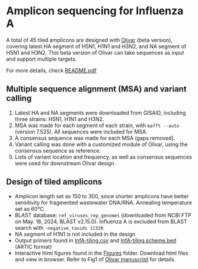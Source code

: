 # Amplicon sequencing for Influenza A
A total of 45 tiled amplicons are designed with [Olivar](https://github.com/treangenlab/Olivar) (beta version), covering latest HA segment of H5N1, H1N1 and H3N2, and NA segment of H5N1 and H3N2. This beta version of Olivar can take sequences as input and support multiple targets. 

For more details, check [README.pdf](README.pdf)

## Multiple sequence alignment (MSA) and variant calling
1. Latest HA and NA segments were downloaded from GISAID, including three strains: H5N1, H1N1 and H3N2. 
2. MSA was made for each segment of each strain, with `mafft --auto` (version 7.525). All sequences were included for MSA. 
3. A consensus sequence was made for each MSA (gaps removed). 
4. Variant calling was done with a customized module of Olivar, using the consensus sequence as reference. 
5. Lists of variant location and frequency, as well as consensus sequences were used for downstream Olivar design. 

## Design of tiled amplicons
 - Amplicon length set as 150 to 300, since shorter amplicons have better sensitivity for fragmented wastewater DNA/RNA. Annealing temperature set as 60°C. 
 - BLAST database: `ref_viruses_rep_genomes` (downloaded from NCBI FTP on May. 18, 2024, BLAST v2.15.0). Influenza A is excluded from BLAST search with `-negative_taxids 11320`
 - NA segment of H1N1 is not included in the design
 - Output primers found in [InfA-tiling.csv](InfA-tiling.csv) and [InfA-tiling.scheme.bed](InfA-tiling.scheme.bed) (ARTIC format)
 - Interactive html figures found in the [Figures](Figures/) folder. Download html files and view in browser. Refer to Fig1 of [Olivar manuscript](doi.org/10.1101/2023.02.11.528155) for details. 
